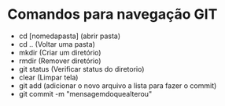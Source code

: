 # Comandos para navegação GIT

- cd [nomedapasta] (abrir pasta)
- cd .. (Voltar uma pasta)
- mkdir (Criar um diretório)
- rmdir (Remover diretório)
- git status (Verificar status do diretorio)
- clear (Limpar tela)
- git add (adicionar o novo arquivo a lista para fazer o commit)
- git commit -m "mensagemdoquealterou" 
